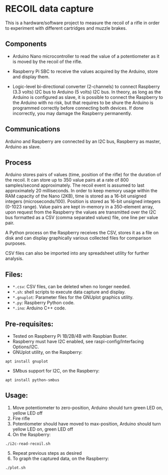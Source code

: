 # RECOIL data capture
This is a hardware/software project to measure the recoil of a rifle in order to experiment with different 
cartridges and muzzle brakes.

## Components

- Arduino Nano microcontroller to read the value of a potentiometer as it is moved by the recoil of the rifle.

- Raspberry Pi SBC to receive the values acquired by the Arduino, store and display them.

- Logic-level bi-directional converter (2-channels) to connect Raspberry (3.3 volts) I2C bus to Arduino (5 volts) 
I2C bus.  In theory, as long as the Arduino is configured as slave, it is possible to connect the Raspberry to the 
Arduino with no risk, but that requires to be shure the Arduino is programmed correctly before connecting both 
devices.  If done incorrectly, you may damage the Raspberry permanently.

## Communications
Arduino and Raspberry are connected by an I2C bus, Raspberry as master, Arduino as slave.

## Process
Arduino stores pairs of values (time, position of the rifle) for the duration of the recoil. It can store up to 
350 value pairs at a rate of 800 samples/second approximately. The recoil event is assumed to last approximately 20 milliseconds.
In order to keep memory usage within the RAM capacity of the Nano (2KB), time is stored as a 16-bit unsigned integers 
(microseconds/100). Position is stored as 16-bit unsigned integers (0-1023 range).
Value pairs are kept in-memory in a 350-element array, upon request from the Raspberry the values are transmitted 
over the I2C bus formatted as a CSV (comma separated values) file, one line per value pair.

A Python process on the Raspberry receives the CSV, stores it as a file on disk and can display graphically 
various collected files for comparison purposes.

CSV files can also be imported into any spreadsheet utility for further analysis.

## Files:

- `*.csv`: CSV files, can be deleted when no longer needed.
- `*.sh`: shell scripts to execute data capture and display.
- `*.gnuplot`: Parameter files for the GNUplot graphics utility.
- `*.py`: Raspberry Python code.
- `*.ino`: Arduino C++ code.

## Pre-requisites:
- Tested on Raspberry Pi 1B/2B/4B with Raspbian Buster.
- Raspberry must have I2C enabled, see raspi-config/Interfacing Options/I2C.
- GNUplot utility, on the Raspberry:

`
	apt install gnuplot
`
- SMbus support for I2C, on the Raspberry:

`
	apt install python-smbus
`

## Usage:
1. Move potentiometer to zero-position, Arduino should turn green LED on, yellow LED off
2. Fire rifle
3. Potentiometer should have moved to max-position, Arduino should turn yellow LED on, green LED off
4. On the Raspberry:

`
	./i2c-read-recoil.sh
`

5. Repeat previous steps as desired
6. To graph the captured data, on the Raspberry:

`
	./plot.sh
`

